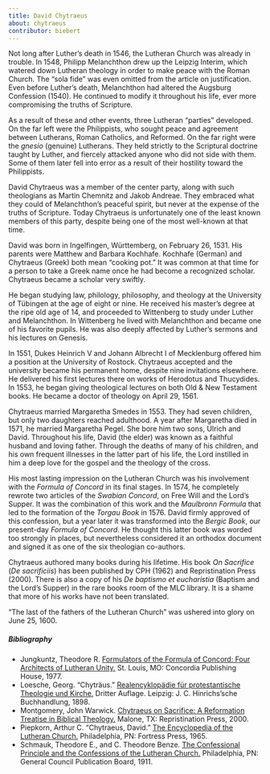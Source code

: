 ```yaml
---
title: David Chytraeus
about: chytraeus
contributor: biebert
---
```


Not long after Luther’s death in 1546, the Lutheran Church was already in trouble. In 1548, Philipp Melanchthon drew up the Leipzig Interim, which watered down Lutheran theology in order to make peace with the Roman Church. The “sola fide” was even omitted from the article on justification. Even before Luther’s death, Melanchthon had altered the Augsburg Confession (1540). He continued to modify it throughout his life, ever more compromising the truths of Scripture.

As a result of these and other events, three Lutheran “parties” developed. On the far left were the Philippists, who sought peace and agreement between Lutherans, Roman Catholics, and Reformed. On the far right were the <em>gnesio</em> (genuine) Lutherans. They held strictly to the Scriptural doctrine taught by Luther, and fiercely attacked anyone who did not side with them. Some of them later fell into error as a result of their hostility toward the Philippists.

David Chytraeus was a member of the center party, along with such theologians as Martin Chemnitz and Jakob Andreae. They embraced what they could of Melanchthon’s peaceful spirit, but never at the expense of the truths of Scripture. Today Chytraeus is unfortunately one of the least known members of this party, despite being one of the most well-known at that time.

David was born in Ingelfingen, Württemberg, on February 26, 1531. His parents were Matthew and Barbara Kochhafe. Kochhafe (German) and Chytraeus (Greek) both mean “cooking pot.” It was common at that time for a person to take a Greek name once he had become a recognized scholar. Chytraeus became a scholar very swiftly.

He began studying law, philology, philosophy, and theology at the University of Tübingen at the age of eight or nine. He received his master’s degree at the ripe old age of 14, and proceeded to Wittenberg to study under Luther and Melanchthon. In Wittenberg he lived with Melanchthon and became one of his favorite pupils. He was also deeply affected by Luther’s sermons and his lectures on Genesis.

In 1551, Dukes Heinrich V and Johann Albrecht I of Mecklenburg offered him a position at the University of Rostock. Chytraeus accepted and the university became his permanent home, despite nine invitations elsewhere. He delivered his first lectures there on works of Herodotus and Thucydides. In 1553, he began giving theological lectures on both Old & New Testament books. He became a doctor of theology on April 29, 1561.

Chytraeus married Margaretha Smedes in 1553. They had seven children, but only two daughters reached adulthood. A year after Margaretha died in 1571, he married Margaretha Pegel. She bore him two sons, Ulrich and David. Throughout his life, David (the elder) was known as a faithful husband and loving father. Through the deaths of many of his children, and his own frequent illnesses in the latter part of his life, the Lord instilled in him a deep love for the gospel and the theology of the cross.

His most lasting impression on the Lutheran Church was his involvement with the <em>Formula of Concord</em> in its final stages. In 1574, he completely rewrote two articles of the <em>Swabian Concord</em>, on Free Will and the Lord’s Supper. It was the combination of this work and the <em>Maulbronn Formula</em> that led to the formation of the <em>Torgau Book</em> in 1576. David firmly approved of this confession, but a year later it was transformed into the <em>Bergic Book</em>, our present-day <em>Formula of Concord</em>. He thought this latter book was worded too strongly in places, but nevertheless considered it an orthodox document and signed it as one of the six theologian co-authors.

Chytraeus authored many books during his lifetime. His book <em>On Sacrifice</em> (<em>De sacrificiis</em>) has been published by CPH (1962) and Repristination Press (2000). There is also a copy of his <em>De baptismo et eucharistia</em> (Baptism and the Lord’s Supper) in the rare books room of the MLC library. It is a shame that more of his works have not been translated.

“The last of the fathers of the Lutheran Church” was ushered into glory on June 25, 1600.

<h5 class="preface-header">Bibliography</h5>
<ul> <li>Jungkuntz, Theodore R. <u>Formulators of the Formula of Concord: Four Architects of Lutheran Unity.</u> St. Louis, MO: Concordia Publishing House, 1977.</li>
<li>Loesche, Georg. “Chyträus.” <u>Realencyklopädie für protestantische Theologie und Kirche.</u> Dritter Auflage. Leipzig: J. C. Hinrichs’sche Buchhandlung, 1898.</li>
<li>Montgomery, John Warwick. <u>Chytraeus on Sacrifice: A Reformation Treatise in Biblical Theology.</u> Malone, TX: Repristination Press, 2000.</li>
<li>Piepkorn, Arthur C. “Chytraeus, David.” <u>The Encyclopedia of the Lutheran Church.</u> Philadelphia, PN: Fortress Press, 1965.</li>
<li>Schmauk, Theodore E., and C. Theodore Benze. <u>The Confessional Principle and the Confessions of the Lutheran Church.</u> Philadelphia, PN: General Council Publication Board, 1911.</li> </ul>